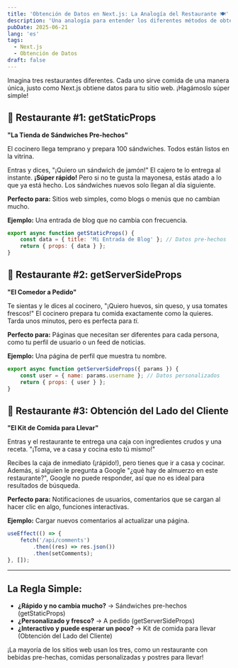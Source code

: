 ```yaml
---
title: 'Obtención de Datos en Next.js: La Analogía del Restaurante 🍽️'
description: 'Una analogía para entender los diferentes métodos de obtención de datos en Next.js.'
pubDate: 2025-06-21
lang: 'es'
tags:
  - Next.js
  - Obtención de Datos
draft: false
---
```


Imagina tres restaurantes diferentes. Cada uno sirve comida de una manera única, justo como Next.js obtiene datos para tu sitio web. ¡Hagámoslo súper simple!

## 🥪 Restaurante #1: getStaticProps

**"La Tienda de Sándwiches Pre-hechos"**

El cocinero llega temprano y prepara 100 sándwiches. Todos están listos en la vitrina.

Entras y dices, "¡Quiero un sándwich de jamón!" El cajero te lo entrega al instante. **¡Súper rápido!** Pero si no te gusta la mayonesa, estás atado a lo que ya está hecho. Los sándwiches nuevos solo llegan al día siguiente.

**Perfecto para:** Sitios web simples, como blogs o menús que no cambian mucho.

**Ejemplo:** Una entrada de blog que no cambia con frecuencia.

```javascript
export async function getStaticProps() {
	const data = { title: 'Mi Entrada de Blog' }; // Datos pre-hechos
	return { props: { data } };
}
```

## 🍳 Restaurante #2: getServerSideProps

**"El Comedor a Pedido"**

Te sientas y le dices al cocinero, "¡Quiero huevos, sin queso, y usa tomates frescos!" El cocinero prepara tu comida exactamente como la quieres. Tarda unos minutos, pero es perfecta para _ti_.

**Perfecto para:** Páginas que necesitan ser diferentes para cada persona, como tu perfil de usuario o un feed de noticias.

**Ejemplo:** Una página de perfil que muestra tu nombre.

```javascript
export async function getServerSideProps({ params }) {
	const user = { name: params.username }; // Datos personalizados
	return { props: { user } };
}
```

## 🥡 Restaurante #3: Obtención del Lado del Cliente

**"El Kit de Comida para Llevar"**

Entras y el restaurante te entrega una caja con ingredientes crudos y una receta. "¡Toma, ve a casa y cocina esto tú mismo!"

Recibes la caja de inmediato (¡rápido!), pero tienes que ir a casa y cocinar. Además, si alguien le pregunta a Google "¿qué hay de almuerzo en este restaurante?", Google no puede responder, así que no es ideal para resultados de búsqueda.

**Perfecto para:** Notificaciones de usuarios, comentarios que se cargan al hacer clic en algo, funciones interactivas.

**Ejemplo:** Cargar nuevos comentarios al actualizar una página.

```javascript
useEffect(() => {
	fetch('/api/comments')
		.then((res) => res.json())
		.then(setComments);
}, []);
```

---

## La Regla Simple:

- **¿Rápido y no cambia mucho?** → Sándwiches pre-hechos (getStaticProps)
- **¿Personalizado y fresco?** → A pedido (getServerSideProps)
- **¿Interactivo y puede esperar un poco?** → Kit de comida para llevar (Obtención del Lado del Cliente)

¡La mayoría de los sitios web usan los tres, como un restaurante con bebidas pre-hechas, comidas personalizadas y postres para llevar!

